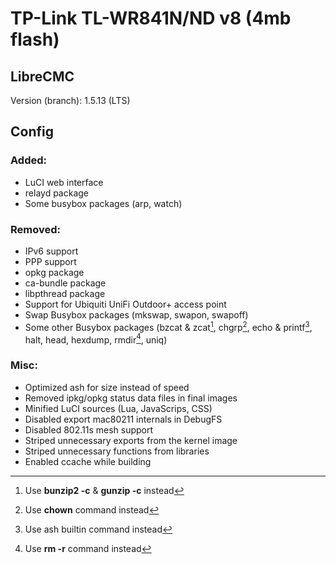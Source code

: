 # TP-Link TL-WR841N/ND v8 (4mb flash)

## LibreCMC
Version (branch): 1.5.13 (LTS)

## Config
### Added:
* LuCI web interface
* relayd package
* Some busybox packages (arp, watch)

### Removed:
* IPv6 support
* PPP support
* opkg package
* ca-bundle package
* libpthread package
* Support for Ubiquiti UniFi Outdoor+ access point
* Swap Busybox packages (mkswap, swapon, swapoff)
* Some other Busybox packages (bzcat & zcat[^1], chgrp[^2], echo & printf[^3], halt, head, hexdump, rmdir[^4], uniq)

### Misc:
* Optimized ash for size instead of speed
* Removed ipkg/opkg status data files in final images
* Minified LuCI sources (Lua, JavaScrips, CSS)
* Disabled export mac80211 internals in DebugFS
* Disabled 802.11s mesh support
* Striped unnecessary exports from the kernel image
* Striped unnecessary functions from libraries
* Enabled ccache while building


[^1]: Use **bunzip2 -c** & **gunzip -c** instead
[^2]: Use **chown** command instead
[^3]: Use ash builtin command instead
[^4]: Use **rm -r** command instead
